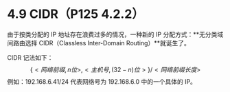 # 4.9 CIDR（P125 4.2.2）

由于按类分配的 IP 地址存在浪费过多的情况，一种新的 IP 分配方式：**无分类域间路由选择 CIDR（Classless Inter-Domain Routing）**就诞生了。

CIDR 记法如下：
$$
\{<网络前缀,n位>,<主机号,(32-n)位>\}/<网络前缀长度>
$$
例如：$192.168.6.41/24$ 代表网络号为 $192.168.6.0$ 中的一个具体的 IP。
